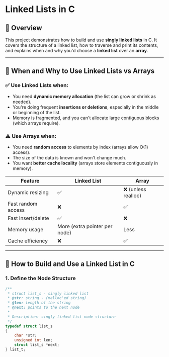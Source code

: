 # Linked Lists in C

## 📘 Overview

This project demonstrates how to build and use **singly linked lists** in C.
 It covers the structure of a linked list, how to traverse and print its contents,
 and explains when and why you'd choose a **linked list** over an **array**.

---

## 🧠 When and Why to Use Linked Lists vs Arrays

### ✅ Use **Linked Lists** when:
- You need **dynamic memory allocation** (the list can grow or shrink as needed).
- You're doing frequent **insertions or deletions**, especially in the middle or beginning of the list.
- Memory is fragmented, and you can't allocate large contiguous blocks (which arrays require).

### ⚠️ Use **Arrays** when:
- You need **random access** to elements by index (arrays allow O(1) access).
- The size of the data is known and won't change much.
- You want **better cache locality** (arrays store elements contiguously in memory).

| Feature                  | Linked List | Array     |
|--------------------------|-------------|-----------|
| Dynamic resizing         | ✅           | ❌ (unless realloc) |
| Fast random access       | ❌           | ✅         |
| Fast insert/delete       | ✅           | ❌         |
| Memory usage             | More (extra pointer per node) | Less        |
| Cache efficiency         | ❌           | ✅         |

---

## 🔨 How to Build and Use a Linked List in C

### 1. Define the Node Structure

```c
/**
 * struct list_s - singly linked list
 * @str: string - (malloc'ed string)
 * @len: length of the string
 * @next: points to the next node
 *
 * Description: singly linked list node structure
 */
typedef struct list_s
{
    char *str;
    unsigned int len;
    struct list_s *next;
} list_t;
